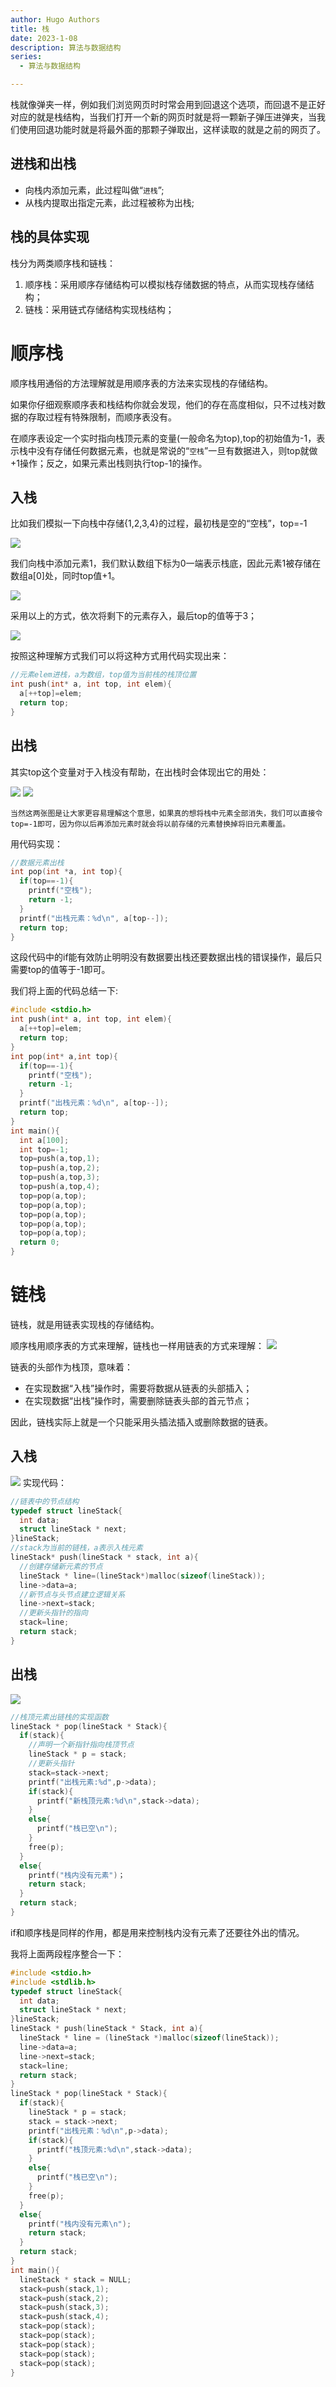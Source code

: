 ```yaml
---
author: Hugo Authors
title: 栈
date: 2023-1-08
description: 算法与数据结构
series:
  - 算法与数据结构

---
```

栈就像弹夹一样，例如我们浏览网页时时常会用到回退这个选项，而回退不是正好对应的就是栈结构，当我们打开一个新的网页时就是将一颗新子弹压进弹夹，当我们使用回退功能时就是将最外面的那颗子弹取出，这样读取的就是之前的网页了。

<!--more-->
## 进栈和出栈
- 向栈内添加元素，此过程叫做“`进栈`”;
- 从栈内提取出指定元素，此过程被称为出栈;

## 栈的具体实现
栈分为两类顺序栈和链栈：
1. 顺序栈：采用顺序存储结构可以模拟栈存储数据的特点，从而实现栈存储结构；
2. 链栈：采用链式存储结构实现栈结构；

# 顺序栈
顺序栈用通俗的方法理解就是用顺序表的方法来实现栈的存储结构。

如果你仔细观察顺序表和栈结构你就会发现，他们的存在高度相似，只不过栈对数据的存取过程有特殊限制，而顺序表没有。

在顺序表设定一个实时指向栈顶元素的变量(一般命名为top),top的初始值为-1，表示栈中没有存储任何数据元素，也就是常说的“`空栈`”一旦有数据进入，则top就做+1操作；反之，如果元素出栈则执行top-1的操作。

## 入栈
比如我们模拟一下向栈中存储{1,2,3,4}的过程，最初栈是空的“空栈”，top=-1

![](/images/空栈示意图.gif)

我们向栈中添加元素1，我们默认数组下标为0一端表示栈底，因此元素1被存储在数组a[0]处，同时top值+1。

![](/images/模拟栈存储元素.gif)

采用以上的方式，依次将剩下的元素存入，最后top的值等于3；

![](/images/模拟栈存储.gif)

按照这种理解方式我们可以将这种方式用代码实现出来：
```c
//元素elem进栈，a为数组，top值为当前栈的栈顶位置
int push(int* a, int top, int elem){
  a[++top]=elem;
  return top;
}
```
## 出栈
其实top这个变量对于入栈没有帮助，在出栈时会体现出它的用处：

![](/images/元素出栈.gif)
![](/images/元素出栈2.gif)

```
当然这两张图是让大家更容易理解这个意思，如果真的想将栈中元素全部消失，我们可以直接令top=-1即可，因为你以后再添加元素时就会将以前存储的元素替换掉将旧元素覆盖。
```
用代码实现：
```c
//数据元素出栈
int pop(int *a, int top){
  if(top==-1){
    printf("空栈");
    return -1;
  }
  printf("出栈元素：%d\n", a[top--]);
  return top;
}
```
这段代码中的if能有效防止明明没有数据要出栈还要数据出栈的错误操作，最后只需要top的值等于-1即可。

我们将上面的代码总结一下:
```c
#include <stdio.h>
int push(int* a, int top, int elem){
  a[++top]=elem;
  return top;
} 
int pop(int* a,int top){
  if(top==-1){
    printf("空栈");
    return -1;
  }
  printf("出栈元素：%d\n", a[top--]);
  return top;
}
int main(){
  int a[100];
  int top=-1;
  top=push(a,top,1);
  top=push(a,top,2);
  top=push(a,top,3);
  top=push(a,top,4);
  top=pop(a,top);
  top=pop(a,top);
  top=pop(a,top);
  top=pop(a,top);
  top=pop(a,top);
  return 0;
}
```
# 链栈
链栈，就是用链表实现栈的存储结构。

顺序栈用顺序表的方式来理解，链栈也一样用链表的方式来理解：
![](/images/链栈示意图.gif)

链表的头部作为栈顶，意味着：
- 在实现数据“入栈”操作时，需要将数据从链表的头部插入；
- 在实现数据“出栈”操作时，需要删除链表头部的首元节点；

因此，链栈实际上就是一个只能采用头插法插入或删除数据的链表。 
## 入栈
![](/images/链栈入栈过程.gif)
实现代码：
```c
//链表中的节点结构
typedef struct lineStack{
  int data;
  struct lineStack * next;
}lineStack;
//stack为当前的链栈，a表示入栈元素
lineStack* push(lineStack * stack, int a){
  //创建存储新元素的节点
  lineStack * line=(lineStack*)malloc(sizeof(lineStack));
  line->data=a;
  //新节点与头节点建立逻辑关系
  line->next=stack;
  //更新头指针的指向
  stack=line;
  return stack;
}
```
## 出栈
![](/images/链栈出栈过程.gif)
```c
//栈顶元素出链栈的实现函数
lineStack * pop(lineStack * Stack){
  if(stack){
    //声明一个新指针指向栈顶节点
    lineStack * p = stack;
    //更新头指针
    stack=stack->next;
    printf("出栈元素:%d",p->data);
    if(stack){
      printf("新栈顶元素:%d\n",stack->data);
    }
    else{
      printf("栈已空\n");
    }
    free(p);
  }
  else{
    printf("栈内没有元素")；
    return stack;
  }
  return stack;
}
```
if和顺序栈是同样的作用，都是用来控制栈内没有元素了还要往外出的情况。

我将上面两段程序整合一下：
```c
#include <stdio.h>
#include <stdlib.h>
typedef struct lineStack{
  int data;
  struct lineStack * next;
}lineStack;
lineStack * push(lineStack * Stack, int a){
  lineStack * line = (lineStack *)malloc(sizeof(lineStack));
  line->data=a;
  line->next=stack;
  stack=line;
  return stack;
}
lineStack * pop(lineStack * Stack){
  if(stack){
    lineStack * p = stack;
    stack = stack->next;
    printf("出栈元素：%d\n",p->data);
    if(stack){
      printf("栈顶元素:%d\n",stack->data);
    }
    else{
      printf("栈已空\n");
    }
    free(p);
  }
  else{
    printf("栈内没有元素\n");
    return stack;
  }
  return stack;
}
int main(){
  lineStack * stack = NULL;
  stack=push(stack,1);
  stack=push(stack,2);
  stack=push(stack,3);
  stack=push(stack,4);
  stack=pop(stack);
  stack=pop(stack);
  stack=pop(stack);
  stack=pop(stack);
  stack=pop(stack);
}
```